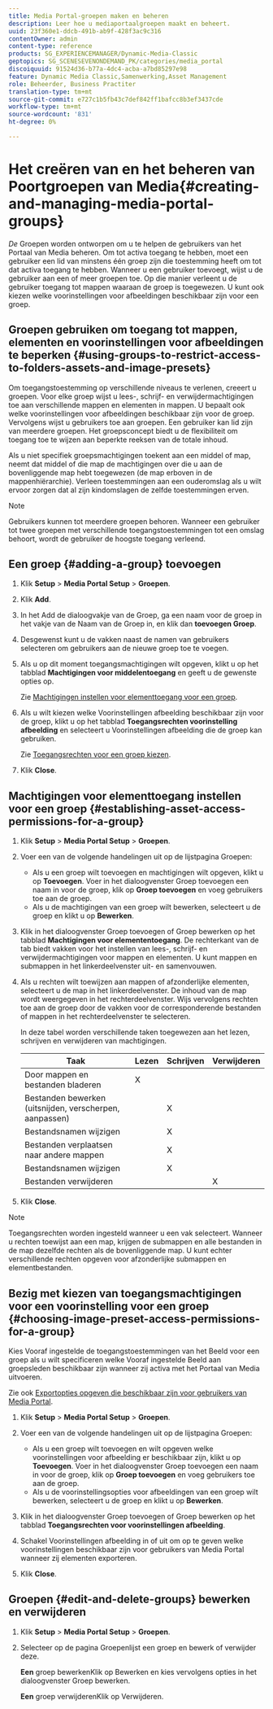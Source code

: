 ```yaml
---
title: Media Portal-groepen maken en beheren
description: Leer hoe u mediaportaalgroepen maakt en beheert.
uuid: 23f360e1-ddcb-491b-ab9f-428f3ac9c316
contentOwner: admin
content-type: reference
products: SG_EXPERIENCEMANAGER/Dynamic-Media-Classic
geptopics: SG_SCENESEVENONDEMAND_PK/categories/media_portal
discoiquuid: 91524d36-b77a-4dc4-acba-a7bd85297e98
feature: Dynamic Media Classic,Samenwerking,Asset Management
role: Beheerder, Business Practiter
translation-type: tm+mt
source-git-commit: e727c1b5fb43c7def842ff1bafcc8b3ef3437cde
workflow-type: tm+mt
source-wordcount: '831'
ht-degree: 0%

---
```



# Het creëren van en het beheren van Poortgroepen van Media{#creating-and-managing-media-portal-groups}

*De* Groepen worden ontworpen om u te helpen de gebruikers van het Portaal van Media beheren. Om tot activa toegang te hebben, moet een gebruiker een lid van minstens één groep zijn die toestemming heeft om tot dat activa toegang te hebben. Wanneer u een gebruiker toevoegt, wijst u de gebruiker aan een of meer groepen toe. Op die manier verleent u de gebruiker toegang tot mappen waaraan de groep is toegewezen. U kunt ook kiezen welke voorinstellingen voor afbeeldingen beschikbaar zijn voor een groep.

## Groepen gebruiken om toegang tot mappen, elementen en voorinstellingen voor afbeeldingen te beperken {#using-groups-to-restrict-access-to-folders-assets-and-image-presets}

Om toegangstoestemming op verschillende niveaus te verlenen, creeert u groepen. Voor elke groep wijst u lees-, schrijf- en verwijdermachtigingen toe aan verschillende mappen en elementen in mappen. U bepaalt ook welke voorinstellingen voor afbeeldingen beschikbaar zijn voor de groep. Vervolgens wijst u gebruikers toe aan groepen. Een gebruiker kan lid zijn van meerdere groepen. Het groepsconcept biedt u de flexibiliteit om toegang toe te wijzen aan beperkte reeksen van de totale inhoud.

Als u niet specifiek groepsmachtigingen toekent aan een middel of map, neemt dat middel of die map de machtigingen over die u aan de bovenliggende map hebt toegewezen (de map erboven in de mappenhiërarchie). Verleen toestemmingen aan een ouderomslag als u wilt ervoor zorgen dat al zijn kindomslagen de zelfde toestemmingen erven.

>[!NOTE]
>
>Gebruikers kunnen tot meerdere groepen behoren. Wanneer een gebruiker tot twee groepen met verschillende toegangstoestemmingen tot een omslag behoort, wordt de gebruiker de hoogste toegang verleend.

## Een groep {#adding-a-group} toevoegen

1. Klik **Setup** > **Media Portal Setup** > **Groepen**.
1. Klik **Add**.
1. In het Add de dialoogvakje van de Groep, ga een naam voor de groep in het vakje van de Naam van de Groep in, en klik dan **toevoegen Groep**.
1. Desgewenst kunt u de vakken naast de namen van gebruikers selecteren om gebruikers aan de nieuwe groep toe te voegen.
1. Als u op dit moment toegangsmachtigingen wilt opgeven, klikt u op het tabblad **Machtigingen voor middelentoegang** en geeft u de gewenste opties op.

   Zie [Machtigingen instellen voor elementtoegang voor een groep](creating-media-portal-groups.md#establishing_asset_access_permissions_for_a_group).

1. Als u wilt kiezen welke Voorinstellingen afbeelding beschikbaar zijn voor de groep, klikt u op het tabblad **Toegangsrechten voorinstelling afbeelding** en selecteert u Voorinstellingen afbeelding die de groep kan gebruiken.

   Zie [Toegangsrechten voor een groep kiezen](creating-media-portal-groups.md#choosing_image_preset_access_permissions_for_a_group).

1. Klik **Close**.

## Machtigingen voor elementtoegang instellen voor een groep {#establishing-asset-access-permissions-for-a-group}

1. Klik **Setup** > **Media Portal Setup** > **Groepen**.
1. Voer een van de volgende handelingen uit op de lijstpagina Groepen:

   * Als u een groep wilt toevoegen en machtigingen wilt opgeven, klikt u op **Toevoegen**. Voer in het dialoogvenster Groep toevoegen een naam in voor de groep, klik op **Groep toevoegen** en voeg gebruikers toe aan de groep.
   * Als u de machtigingen van een groep wilt bewerken, selecteert u de groep en klikt u op **Bewerken**.

1. Klik in het dialoogvenster Groep toevoegen of Groep bewerken op het tabblad **Machtigingen voor elemententoegang**. De rechterkant van de tab biedt vakken voor het instellen van lees-, schrijf- en verwijdermachtigingen voor mappen en elementen. U kunt mappen en submappen in het linkerdeelvenster uit- en samenvouwen.
1. Als u rechten wilt toewijzen aan mappen of afzonderlijke elementen, selecteert u de map in het linkerdeelvenster. De inhoud van de map wordt weergegeven in het rechterdeelvenster. Wijs vervolgens rechten toe aan de groep door de vakken voor de corresponderende bestanden of mappen in het rechterdeelvenster te selecteren.

   In deze tabel worden verschillende taken toegewezen aan het lezen, schrijven en verwijderen van machtigingen.

   | Taak | Lezen | Schrijven | Verwijderen |
   |--- |--- |--- |--- |
   | Door mappen en bestanden bladeren | X |  |  |
   | Bestanden bewerken (uitsnijden, verscherpen, aanpassen) |  | X |  |
   | Bestandsnamen wijzigen |  | X |  |
   | Bestanden verplaatsen naar andere mappen |  | X |  |
   | Bestandsnamen wijzigen |  | X |  |
   | Bestanden verwijderen |  |  | X |

1. Klik **Close**.

>[!NOTE]
>
>Toegangsrechten worden ingesteld wanneer u een vak selecteert. Wanneer u rechten toewijst aan een map, krijgen de submappen en alle bestanden in de map dezelfde rechten als de bovenliggende map. U kunt echter verschillende rechten opgeven voor afzonderlijke submappen en elementbestanden.

## Bezig met kiezen van toegangsmachtigingen voor een voorinstelling voor een groep {#choosing-image-preset-access-permissions-for-a-group}

Kies Vooraf ingestelde de toegangstoestemmingen van het Beeld voor een groep als u wilt specificeren welke Vooraf ingestelde Beeld aan groepsleden beschikbaar zijn wanneer zij activa met het Portaal van Media uitvoeren.

Zie ook [Exportopties opgeven die beschikbaar zijn voor gebruikers van Media Portal](specifying-export-options-available-media.md#specifying_export_options_available_to_media_portal_users).

1. Klik **Setup** > **Media Portal Setup** > **Groepen**.
1. Voer een van de volgende handelingen uit op de lijstpagina Groepen:

   * Als u een groep wilt toevoegen en wilt opgeven welke voorinstellingen voor afbeelding er beschikbaar zijn, klikt u op **Toevoegen**. Voer in het dialoogvenster Groep toevoegen een naam in voor de groep, klik op **Groep toevoegen** en voeg gebruikers toe aan de groep.
   * Als u de voorinstellingsopties voor afbeeldingen van een groep wilt bewerken, selecteert u de groep en klikt u op **Bewerken**.

1. Klik in het dialoogvenster Groep toevoegen of Groep bewerken op het tabblad **Toegangsrechten voor voorinstellingen afbeelding**.
1. Schakel Voorinstellingen afbeelding in of uit om op te geven welke voorinstellingen beschikbaar zijn voor gebruikers van Media Portal wanneer zij elementen exporteren.
1. Klik **Close**.

## Groepen {#edit-and-delete-groups} bewerken en verwijderen

1. Klik **Setup** > **Media Portal Setup** > **Groepen**.
1. Selecteer op de pagina Groepenlijst een groep en bewerk of verwijder deze.

   **Een** groep bewerkenKlik op Bewerken en kies vervolgens opties in het dialoogvenster Groep bewerken.

   **Een** groep verwijderenKlik op Verwijderen.

